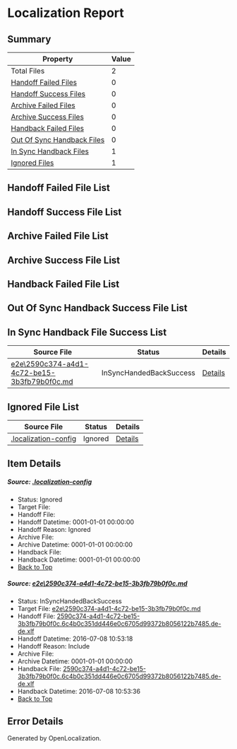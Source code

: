 # <a name='report-top'></a> Localization Report

## Summary
 Property | Value 
 -------- | ----- 
 Total Files | 2
[ Handoff Failed Files ](#handoff-failed-list)| 0
[ Handoff Success Files ](#handoff-success-list)| 0
[ Archive Failed Files ](#archive-failed-list)| 0
[ Archive Success Files ](#archive-success-list)| 0
[ Handback Failed Files ](#handback-failed-list)| 0
[ Out Of Sync Handback Files ](#outofsync-handback-success-list)| 0
[ In Sync Handback Files ](#insync-handback-success-list)| 1
[ Ignored Files ](#ignored-list)| 1

## <a name='handoff-failed-list'></a> Handoff Failed File List

## <a name='handoff-success-list'></a> Handoff Success File List

## <a name='archive-failed-list'></a> Archive Failed File List

## <a name='archive-success-list'></a> Archive Success File List

## <a name='handback-failed-list'></a> Handback Failed File List

## <a name='outofsync-handback-success-list'></a> Out Of Sync Handback Success File List

## <a name='insync-handback-success-list'></a> In Sync Handback File Success List
 Source File | Status | Details 
 ----------- | ------ | ------- 
 [e2e\2590c374-a4d1-4c72-be15-3b3fb79b0f0c.md](https://github.com/OpenLocalizationTestOrg/oltest/blob/7e5ec0f510036051a1066f72e302b78f1d1b3706/e2e/2590c374-a4d1-4c72-be15-3b3fb79b0f0c.md) | InSyncHandedBackSuccess | [Details](#3e45bf5d283ca83bfb4399e08b54c5e355e68f391)

## <a name='ignored-list'></a> Ignored File List
 Source File | Status | Details 
 ----------- | ------ | ------- 
 [.localization-config](https://github.com/OpenLocalizationTestOrg/oltest/blob/7e5ec0f510036051a1066f72e302b78f1d1b3706/.localization-config) | Ignored | [Details](#3d4f252ac210baf56311d7e97dcc2db10974dbd20)

## Item Details
##### <a name='3d4f252ac210baf56311d7e97dcc2db10974dbd20'></a> Source: [.localization-config](https://github.com/OpenLocalizationTestOrg/oltest/blob/7e5ec0f510036051a1066f72e302b78f1d1b3706/.localization-config)
* Status: Ignored
* Target File: 
* Handoff File: 
* Handoff Datetime: 0001-01-01 00:00:00
* Handoff Reason: Ignored
* Archive File: 
* Archive Datetime: 0001-01-01 00:00:00
* Handback File: 
* Handback Datetime: 0001-01-01 00:00:00
* [Back to Top](#report-top)

##### <a name='3e45bf5d283ca83bfb4399e08b54c5e355e68f391'></a> Source: [e2e\2590c374-a4d1-4c72-be15-3b3fb79b0f0c.md](https://github.com/OpenLocalizationTestOrg/oltest/blob/7e5ec0f510036051a1066f72e302b78f1d1b3706/e2e/2590c374-a4d1-4c72-be15-3b3fb79b0f0c.md)
* Status: InSyncHandedBackSuccess
* Target File: [e2e\2590c374-a4d1-4c72-be15-3b3fb79b0f0c.md](https://github.com/OpenLocalizationTestOrg/oltest-dede-fly/blob/3a346e7e380b3faaee0646abfe6ba9abbe65b5f8/e2e/2590c374-a4d1-4c72-be15-3b3fb79b0f0c.md)
* Handoff File: [2590c374-a4d1-4c72-be15-3b3fb79b0f0c.6c4b0c351dd446e0c6705d99372b8056122b7485.de-de.xlf](https://github.com/OpenLocalizationTestOrg/olhandoff-e2e/blob/a33e9ba1c97dacde2a6d1709cb51b26cb3d7b016/ol-handoff/OpenLocalizationTestOrg/oltest-dede-fly/ci/ht/2590c374-a4d1-4c72-be15-3b3fb79b0f0c.6c4b0c351dd446e0c6705d99372b8056122b7485.de-de.xlf)
* Handoff Datetime: 2016-07-08 10:53:18
* Handoff Reason: Include
* Archive File: 
* Archive Datetime: 0001-01-01 00:00:00
* Handback File: [2590c374-a4d1-4c72-be15-3b3fb79b0f0c.6c4b0c351dd446e0c6705d99372b8056122b7485.de-de.xlf](https://github.com/OpenLocalizationTestOrg/olhandback-e2e/blob/3c17a026d469b42734c92e69ddbf90adaa26c0dd/ol-handback/OpenLocalizationTestOrg/oltest-dede-fly/ci/ht/2590c374-a4d1-4c72-be15-3b3fb79b0f0c.6c4b0c351dd446e0c6705d99372b8056122b7485.de-de.xlf)
* Handback Datetime: 2016-07-08 10:53:36
* [Back to Top](#report-top)


## Error Details

Generated by OpenLocalization.

